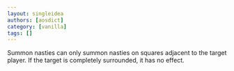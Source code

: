 ```yaml
---
layout: singleidea
authors: [aosdict]
category: [vanilla]
tags: []
---
```

Summon nasties can only summon nasties on squares adjacent to the target player. If the target is completely surrounded, it has no effect.
